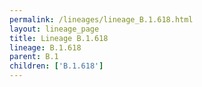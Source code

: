```yaml
---
permalink: /lineages/lineage_B.1.618.html
layout: lineage_page
title: Lineage B.1.618
lineage: B.1.618
parent: B.1
children: ['B.1.618']
---
```

